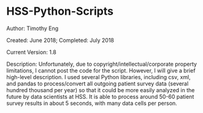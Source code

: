 # HSS-Python-Scripts

Author: Timothy Eng

Created: June 2018; Completed: July 2018

Current Version: 1.8

Description: Unfortunately, due to copyright/intellectual/corporate property limitations, I cannot post the code for the script. However, I will give a brief high-level description. I used several Python libraries, including csv, xml, and pandas to process/convert all outgoing patient survey data (several hundred thousand per year) so that it could be more easily analyzed in the future by data scientists at HSS. It is able to process around 50-60 patient survey results in about 5 seconds, with many data cells per person.
